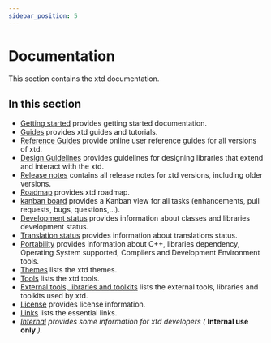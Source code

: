 ```yaml
---
sidebar_position: 5
---
```


# Documentation

This section contains the xtd documentation. ​

## In this section

- [Getting started](/docs/documentation/getting_started) provides getting started documentation.
- [Guides](/docs/documentation/Guides) provides xtd guides and tutorials.
- [Reference Guides](/docs/documentation/reference_guides) provide online user reference guides for all versions of xtd.
- [Design Guidelines](/docs/documentation/Design%20Guidelines) provides guidelines for designing libraries that extend and interact with the xtd.
- [Release notes](/docs/documentation/release_notes) contains all release notes for xtd versions, including older versions.
- [Roadmap](/docs/documentation/roadmap) provides xtd roadmap.
- [kanban board](https://github.com/users/gammasoft71/projects/3) provides a Kanban view for all tasks (enhancements, pull requests, bugs, questions,...).
- [Development status](/docs/documentation/Development%20status) provides information about classes and libraries development status.
- [Translation status](/docs/documentation/translation_status) provides information about translations status.
- [Portability](/docs/documentation/portability) provides information about C++, libraries dependency, Operating System supported, Compilers and Development Environment tools.
- [Themes](/docs/documentation/themes) lists the xtd themes.
- [Tools](/docs/documentation/Guides/Tools) lists the xtd tools.
- [External tools, libraries and toolkits](/docs/documentation/external_tools_libraries_and_toolkits) lists the external tools, libraries and toolkits used by xtd.
- [License](/docs/documentation/license) provides license information.
- [Links](/docs/documentation/links) lists the essential links.
- [*Internal*](/docs/documentation/Internal) *provides some information for xtd developers (* **Internal use only** *).*
